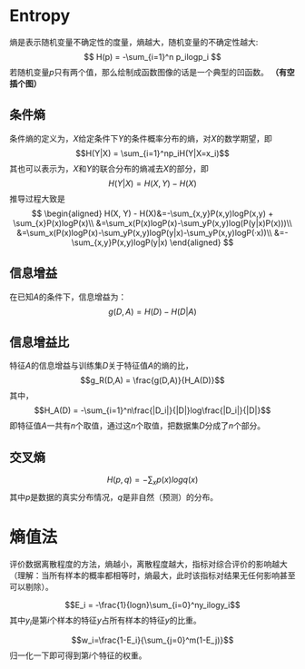 # Entropy
熵是表示随机变量不确定性的度量，熵越大，随机变量的不确定性越大:
$$ H(p) = -\sum_{i=1}^n p_ilogp_i $$
若随机变量$p$只有两个值，那么绘制成函数图像的话是一个典型的凹函数。
**（有空插个图）**
## 条件熵
条件熵的定义为，$X$给定条件下$Y$的条件概率分布的熵，对$X$的数学期望，即
$$H(Y|X) = \sum_{i=1}^np_iH(Y|X=x_i)$$
其也可以表示为，$X$和$Y$的联合分布的熵减去$X$的部分，即
$$H(Y|X) = H(X,Y) - H(X)$$
推导过程大致是
$$
    \begin{aligned}
    H(X, Y) - H(X)&=-\sum_{x,y}P(x,y)logP(x,y) + \sum_{x}P(x)logP(x)\\
    &=\sum_x(P(x)logP(x)-\sum_yP(x,y)log(P(y|x)P(x)))\\
    &=\sum_x(P(x)logP(x)-\sum_yP(x,y)logP(y|x)-\sum_yP(x,y)logP(·x))\\
    &=-\sum_{x,y}P(x,y)logP(y|x)
    \end{aligned}
$$

## 信息增益
在已知$A$的条件下，信息增益为：
$$g(D,A) = H(D) - H(D|A)$$

## 信息增益比
特征$A$的信息增益与训练集$D$关于特征值$A$的熵的比，
$$g_R(D,A) = \frac{g(D,A)}{H_A(D)}$$
其中，
$$H_A(D) = -\sum_{i=1}^n\frac{|D_i|}{|D|}log\frac{|D_i|}{|D|}$$
即特征值$A$一共有$n$个取值，通过这$n$个取值，把数据集$D$分成了$n$个部分。

## 交叉熵
$$H(p, q) = -\sum_{x}p(x)logq(x)$$
其中$p$是数据的真实分布情况，$q$是非自然（预测）的分布。 

# 熵值法
评价数据离散程度的方法，熵越小，离散程度越大，指标对综合评价的影响越大（理解：当所有样本的概率都相等时，熵最大，此时该指标对结果无任何影响甚至可以剔除）。

$$E_i = -\frac{1}{logn}\sum_{i=0}^ny_ilogy_i$$
其中$y_i$是第$i$个样本的特征$y$占所有样本的特征$y$的比重。

$$w_i=\frac{1-E_i}{\sum_{j=0}^m(1-E_j)}$$
归一化一下即可得到第$i$个特征的权重。






